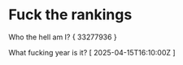 # Fuck the rankings

Who the hell am I?
{ 33277936 }

What fucking year is it?
[ 2025-04-15T16:10:00Z ]
